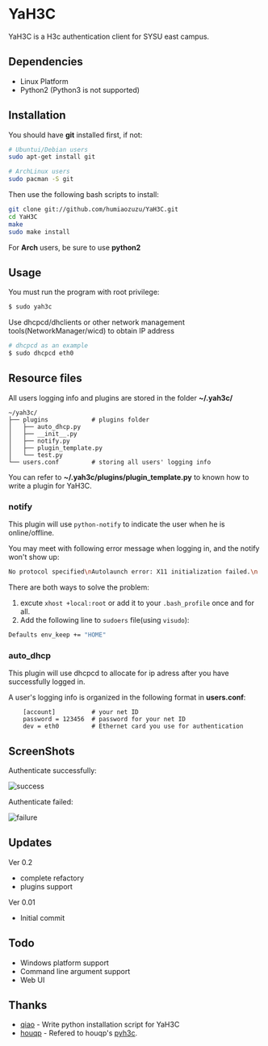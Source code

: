 YaH3C
=====

YaH3C is a H3c authentication client for SYSU east campus.

Dependencies
------------

* Linux Platform
* Python2 (Python3 is not supported)

Installation
------------
You should have **git** installed first, if not:

```bash
# Ubuntui/Debian users
sudo apt-get install git

# ArchLinux users
sudo pacman -S git
```

Then use the following bash scripts to install:

```bash
git clone git://github.com/humiaozuzu/YaH3C.git
cd YaH3C
make
sudo make install
```

For **Arch** users, be sure to use **python2**

Usage
-----

You must run the program with root privilege:

```bash
$ sudo yah3c
```
Use dhcpcd/dhclients or other network management tools(NetworkManager/wicd) to obtain IP address

```bash
# dhcpcd as an example 
$ sudo dhcpcd eth0
```

Resource files
-------------

All users logging info and plugins are stored in the folder **~/.yah3c/**

    ~/yah3c/
    ├── plugins            # plugins folder
    │   ├── auto_dhcp.py
    │   ├── __init__.py
    │   ├── notify.py
    │   ├── plugin_template.py
    │   └── test.py
    └── users.conf         # storing all users' logging info 

You can refer to **~/.yah3c/plugins/plugin_template.py** to known how to write
a plugin for YaH3C.


### notify ###

This plugin will use `python-notify` to indicate the user when he is
online/offline.

You may meet with following error message when logging in, and the notify won't
show up:

```bash
No protocol specified\nAutolaunch error: X11 initialization failed.\n
```

There are both ways to solve the problem:

 1. excute `xhost +local:root` or add it to your `.bash_profile` once and for
 all.
 2. Add the following line to `sudoers` file(using `visudo`): 

 ```bash
Defaults env_keep += "HOME"
```

### auto_dhcp ###
This plugin will use dhcpcd to allocate for ip adress  after you have
successfully logged in.

A user's logging info is organized in the following format in **users.conf**:

```
    [account]          # your net ID
    password = 123456  # password for your net ID
    dev = eth0         # Ethernet card you use for authentication
```

ScreenShots
-----------

Authenticate successfully:

![success](https://github.com/humiaozuzu/YaH3C/blob/master/screenshots/success.png?raw=true)

Authenticate failed:

![failure](https://github.com/humiaozuzu/YaH3C/raw/master/screenshots/failure.png)

Updates
-------

Ver 0.2

* complete refactory 
* plugins support

Ver 0.01

* Initial commit

Todo
----
* Windows platform support
* Command line argument support
* Web UI

Thanks
------
* [qiao](https://github.com/qiao) - Write python installation script for YaH3C
* [houqp](https://github.com/houqp) - Refered to houqp's [pyh3c](https://github.com/houqp/pyh3c).
